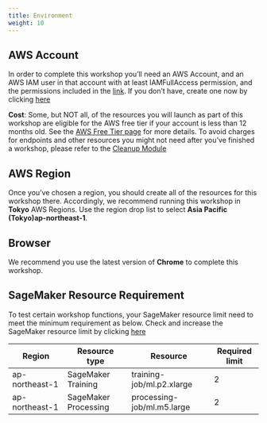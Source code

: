 ```yaml
---
title: Environment
weight: 10
---
```


## AWS Account
In order to complete this workshop you’ll need an AWS Account, and an AWS IAM user in that account with at least IAMFullAccess permission, and the permissions included in the [link](https://github.com/gcr-solutions/recommender-system-dev-workshop-code/blob/main/scripts/role/gcr-rs-user-role.json). If you don’t have, create one now by clicking [here](https://aws.amazon.com/getting-started/)

**Cost**: Some, but NOT all, of the resources you will launch as part of this workshop are eligible for the AWS free tier if your account is less than 12 months old. See the [AWS Free Tier page](https://aws.amazon.com/free/) for more details. To avoid charges for endpoints and other resources you might not need after you’ve finished a workshop, please refer to the [Cleanup Module](../../cleanup/)

## AWS Region
Once you’ve chosen a region, you should create all of the resources for this workshop there. Accordingly, we recommend running this workshop in **Tokyo** AWS Regions. Use the region drop list to select **Asia Pacific (Tokyo)ap-northeast-1**.

## Browser
We recommend you use the latest version of **Chrome** to complete this workshop.

## SageMaker Resource Requirement
To test certain workshop functions, your SageMaker resource limit need to meet the minimum requirement as below. Check and increase the SageMaker resource limit by clicking [here](https://sagemaker-tools.corp.amazon.com/limits)

|Region |Resource type |Resource | 	Required limit |
|--- |--- | --- | --- |
|ap-northeast-1|SageMaker Training |training-job/ml.p2.xlarge |2|
|ap-northeast-1|SageMaker Processing |processing-job/ml.m5.large |2|

